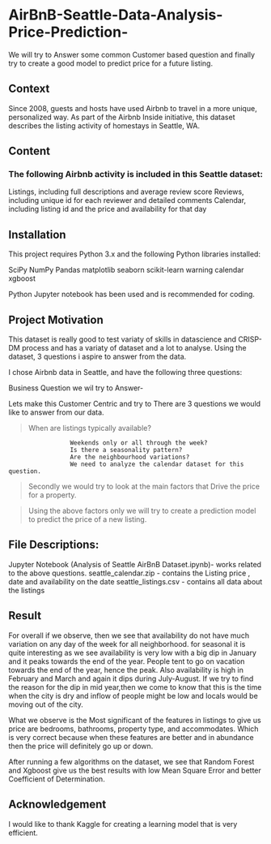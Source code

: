 # AirBnB-Seattle-Data-Analysis-Price-Prediction-



We will try to Answer some common Customer based question and finally try to create a good model to predict price for a future listing.


## Context

Since 2008, guests and hosts have used Airbnb to travel in a more unique, personalized way. As part of the Airbnb Inside initiative, this dataset describes the listing activity of homestays in Seattle, WA.


## Content

### The following Airbnb activity is included in this Seattle dataset:

Listings, including full descriptions and average review score
Reviews, including unique id for each reviewer and detailed comments
Calendar, including listing id and the price and availability for that day

   
   
 ## Installation
 
This project requires Python 3.x and the following Python libraries installed:

SciPy
NumPy
Pandas
matplotlib
seaborn
scikit-learn
warning
calendar
xgboost

Python Jupyter notebook has been used and is recommended for coding.


## Project Motivation

This dataset is really good to test variaty of skills in datascience and CRISP-DM process and has a variaty of dataset and a lot to analyse. Using the dataset, 3 questions i aspire to answer from the data.

I chose Airbnb data in Seattle, and have the following three questions:

Business Question we wil try to Answer-

Lets make this Customer Centric and try to There are 3 questions we would like to answer from our data.
    
   > When are listings typically available? 

                     Weekends only or all through the week?
                     Is there a seasonality pattern?
                     Are the neighbourhood variations?
                     We need to analyze the calendar dataset for this question.

   > Secondly we would try to look at the main factors that Drive the price for a property.


   > Using the above factors only we will try to create a prediction model to predict the price of a new listing.
   
   

## File Descriptions:

Jupyter Notebook (Analysis of Seattle AirBnB Dataset.ipynb)-  works related to the above questions.
seattle_calendar.zip - contains the Listing price , date and availability on the date
seattle_listings.csv - contains all data about the listings


## Result

For overall if we observe, then we see that availability do not have much variation on any day of the week for all neighborhood.
for seasonal it is quite interesting as we see availability is very low with a big dip in January and it peaks towards the end of the year. People tent to go on vacation towards the end of the year, hence the peak. Also availability is high in February and March and again it dips during July-August. If we try to find the reason for the dip in mid year,then we come to know that this is the time when the city is dry and inflow of people might be low and locals would be moving out of the city.

What we observe is the Most significant of the features in listings to give us price are bedrooms, bathrooms, property type, and accommodates. Which is very correct because when these features are better and in abundance then the price will definitely go up or down.

After running a few algorithms on the dataset, we see that Random Forest and Xgboost give us the best results with low Mean Square Error and better Coefficient of Determination.



## Acknowledgement

I would like to thank Kaggle for creating a learning model that is very efficient.